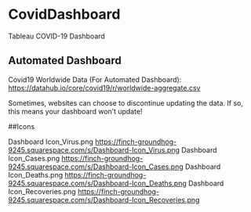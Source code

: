 # CovidDashboard
Tableau COVID-19 Dashboard

## Automated Dashboard

Covid19 Worldwide Data (For Automated Dashboard): https://datahub.io/core/covid19/r/worldwide-aggregate.csv

Sometimes, websites can choose to discontinue updating the data. If so, this means your
dashboard won’t update!

##Icons

Dashboard Icon_Virus.png
https://finch-groundhog-9245.squarespace.com/s/Dashboard-Icon_Virus.png
Dashboard Icon_Cases.png
https://finch-groundhog-9245.squarespace.com/s/Dashboard-Icon_Cases.png
Dashboard Icon_Deaths.png
https://finch-groundhog-9245.squarespace.com/s/Dashboard-Icon_Deaths.png
Dashboard Icon_Recoveries.png
https://finch-groundhog-9245.squarespace.com/s/Dashboard-Icon_Recoveries.png
